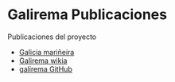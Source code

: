 # Galirema Publicaciones

Publicaciones del proyecto

* [Galicia mariñeira](publicadoGM.md) 
* [Galirema wikia](publicadoGWikia.md)
* [galirema GitHub](publicadoGGHub.md)




